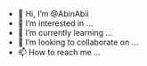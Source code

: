 - 👋 Hi, I’m @AbinAbii
- 👀 I’m interested in ...
- 🌱 I’m currently learning ...
- 💞️ I’m looking to collaborate on ...
- 📫 How to reach me ...

<!---
AbinAbii/AbinAbii is a ✨ special ✨ repository because its `README.md` (this file) appears on your GitHub profile.
You can click the Preview link to take a look at your changes.
--->
